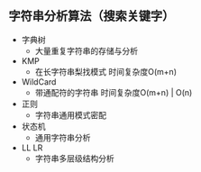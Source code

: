 ## 字符串分析算法（搜索关键字）
* 字典树
    * 大量重复字符串的存储与分析
* KMP
    * 在长字符串梨找模式
    时间复杂度O(m+n)
* WildCard
    * 带通配符的字符串
     时间复杂度O(m+n) | O(n)
* 正则
    * 字符串通用模式密配
* 状态机
    * 通用字符串分析
* LL LR  
    * 字符串多层级结构分析

